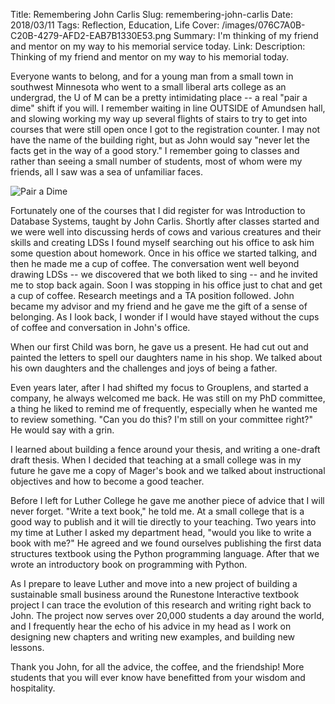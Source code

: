 Title: Remembering John Carlis
Slug: remembering-john-carlis
Date: 2018/03/11
Tags: Reflection, Education, Life
Cover: /images/076C7A0B-C20B-4279-AFD2-EAB7B1330E53.png
Summary: I'm thinking of my friend and mentor on my way to his memorial service today.
Link: 
Description: Thinking of my friend and mentor on my way to his memorial today.

Everyone wants to belong, and for a young man from a small town in southwest Minnesota who went to a small liberal arts college as an undergrad, the U of M can be a pretty intimidating place -- a real "pair a dime" shift if you will.  I remember waiting in line OUTSIDE of Amundsen hall, and slowing working my way up several flights of stairs to try to get into courses that were still open once I got to the registration counter.  I may not have the name of the building right, but as John would say "never let the facts get in the way of a good story."  I remember going to classes and rather than seeing a small number of students, most of whom were my friends, all I saw was a sea of unfamiliar faces.

![][image-1]

Fortunately one of the courses that I did register for was Introduction to Database Systems, taught by John Carlis.  Shortly after classes started and we were well into discussing herds of cows and various creatures and their skills and creating LDSs I found myself searching out his office to ask him some question about homework.  Once in his office we started talking, and then he made me a cup of coffee.  The conversation went well beyond drawing LDSs -- we discovered that we both liked to sing --  and he invited me to stop back again.  Soon I was stopping in his office just to chat and get a cup of coffee.  Research meetings and a TA position followed.  John became my advisor and my friend and he gave me the gift of a sense of belonging. As I look back, I wonder if I would have stayed without the cups of coffee and conversation in John's office.

When our first Child was born, he gave us a present.  He had cut out and painted the letters to spell  our daughters name in his shop.  We talked about his own daughters and the challenges and joys of being a father.
 
Even years later, after I had shifted my focus to Grouplens, and started a company, he always welcomed me back.  He was still on my PhD committee, a thing he liked to remind me of frequently, especially when he wanted me to review something.  "Can you do this?  I'm still on your committee right?"  He would say with a grin.  

I learned about building a fence around your thesis, and writing a one-draft draft thesis.  When I decided that teaching at a small college was in my future he gave me a copy of Mager's book and we talked about instructional objectives and how to become a good teacher.

Before I left for Luther College he gave me another piece of advice that I will never forget.  "Write a text book," he told me.  At a small college that is a good way to publish and it will tie directly to your teaching.  Two years into my time at Luther I asked my department head, "would you like to write a book with me?"  He agreed and we found ourselves publishing the first data structures textbook using the Python programming language.  After that we wrote an introductory book on programming with Python.

As I prepare to leave Luther and move into a new project of building a sustainable small business around the Runestone Interactive textbook project I can trace the evolution of this research and writing right back to John.  The project now serves over 20,000 students a day around the world, and I frequently hear the echo of his advice in my head as I work on designing new chapters and writing new examples, and building new lessons.

Thank you John, for all the advice, the coffee, and the friendship!  More students that you will ever know have benefitted from your wisdom and hospitality.

[image-1]:	http://reputablejournal.com/images/pairadimes.jpg "Pair a Dime"